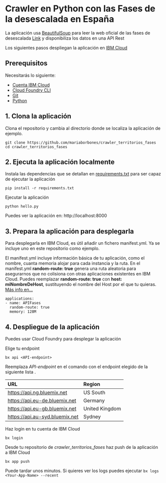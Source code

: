 # Crawler en Python con las Fases de la desescalada en España

La aplicación usa [BeautifulSoup](https://www.crummy.com/software/BeautifulSoup/bs4/doc/) para leer la web oficial de las fases de desescalada [Link](https://www.lamoncloa.gob.es/covid-19/Paginas/mapa-fases-desescalada.aspx) y disponibiliza los datos en una API Rest

Los siguientes pasos despliegan la aplicación en [IBM Cloud](cloud.ibm.com)

## Prerequisitos

Necesitarás lo siguiente:
* [Cuenta IBM Cloud](https://console.ng.bluemix.net/registration/)
* [Cloud Foundry CLI](https://github.com/cloudfoundry/cli#downloads)
* [Git](https://git-scm.com/downloads)
* [Python](https://www.python.org/downloads/)

## 1. Clona la aplicación

Clona el repositorio y cambia al directorio donde se localiza la aplicación de ejemplo.

  ```
git clone https://github.com/mariaborbones/crawler_territorios_fases
cd crawler_territorios_fases
  ```

## 2. Ejecuta la aplicación localmente

Instala las dependencias que se detallan en [requirements.txt](https://pip.readthedocs.io/en/stable/user_guide/#requirements-files) para ser capaz de ejecutar la aplicación


  ```
pip install -r requirements.txt
  ```

Ejecutar la aplicación
  ```
python hello.py
  ```

 Puedes ver la aplicación en: http://localhost:8000


## 3. Prepara la aplicación para desplegarla

Para desplegarla en IBM Cloud, es útil añadir un fichero manifest.yml. Ya se incluye uno en este repositorio como ejemplo.

El manifest.yml incluye información básica de tu aplicación, como el nombre, cuanta memoria alojar para cada instancia y la ruta. En el manifest.yml **random-route: true** genera una ruta aleatoria para asegurarnos que no colisiona con otras aplicaciones existentes en IBM Cloud.  Puedes reemplazar **random-route: true** con **host: miNombreDeHost**, sustituyendo el nombre del Host por el que tu quieras. [Más info en...](https://console.bluemix.net/docs/manageapps/depapps.html#appmanifest)
 ```
 applications:
 - name: APIFases
   random-route: true
   memory: 128M
 ```

## 4. Despliegue de la aplicación

Puedes usar Cloud Foundry para desplegar la aplicación

Elige tu endpoint
   ```
bx api <API-endpoint>
   ```

Reemplaza *API-endpoint* en el comando con el endpoint elegido de la siguiente lista .

|URL                             |Region          |
|:-------------------------------|:---------------|
| https://api.ng.bluemix.net     | US South       |
| https://api.eu-de.bluemix.net  | Germany        |
| https://api.eu-gb.bluemix.net  | United Kingdom |
| https://api.au-syd.bluemix.net | Sydney         |

Haz login en tu cuenta de IBM Cloud

  ```
bx login
  ```

Desde tu repositorio de  *crawler_territorios_fases* haz push de la aplicación a IBM Cloud
  ```
bx app push
  ```

Puede tardar unos minutos. Si quieres ver los logs puedes ejecutar `bx logs <Your-App-Name> --recent`
